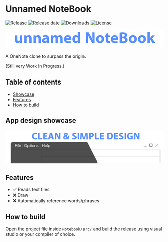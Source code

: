 # Unnamed NoteBook

[![Release](https://img.shields.io/github/v/release/Ozzymand/NoteBook?include_prereleases)]((https://github.com/Ozzymand/NoteBook/releases/latest))
[![Release date](https://img.shields.io/github/release-date/Ozzymand/NoteBook)](https://github.com/Ozzymand/NoteBook/releases/latest)
![Downloads](https://img.shields.io/github/downloads/Ozzymand/NoteBook/total)
[![License](https://img.shields.io/github/license/Ozzymand/NoteBook)](https://mit-license.org/)

![Logo banner](https://raw.githubusercontent.com/Ozzymand/NoteBook/main/Images/Logo.png)

A OneNote clone to surpass the origin.

(Still very Work In Progress.)

## Table of contents

- [Showcase](#app-design-showcase)
- [Features](#features)
- [How to build](#how-to-build)

## App design showcase

![Concept art main](https://raw.githubusercontent.com/Ozzymand/NoteBook/main/images/ConceptArt1.png)

## Features

- ✅ Reads text files
- ❌ Draw
- ❌ Automatically reference words/phrases

## How to build

Open the project file inside `Notebook/src/` and build the release using visual studio or your compiler of choice.
